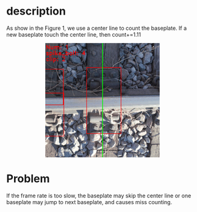 # description

As show in the Figure 1, we use a center line to count the baseplate. If a new baseplate touch the center line, then count+=1.11
<p align="center"> <img src='Figure 1.gif' align="center" height="300px"> </p>


# Problem
If the frame rate is too slow, the baseplate may skip the center line or one baseplate may jump to next baseplate, and causes miss counting.
